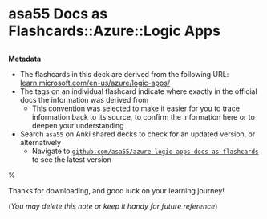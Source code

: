 # asa55 Docs as Flashcards::Azure::Logic Apps

##

**Metadata**

- The flashcards in this deck are derived from the following URL: [learn.microsoft.com/en-us/azure/logic-apps/](https://learn.microsoft.com/en-us/azure/logic-apps/)
- The tags on an individual flashcard indicate where exactly in the official docs the information was derived from
  - This convention was selected to make it easier for you to trace information back to its source, to confirm the information here or to deepen your understanding
- Search `asa55` on Anki shared decks to check for an updated version, or alternatively
  - Navigate to [`github.com/asa55/azure-logic-apps-docs-as-flashcards`](https://github.com/asa55/azure-logic-apps-docs-as-flashcards) to see the latest version

%

Thanks for downloading, and good luck on your learning journey!

(_You may delete this note or keep it handy for future reference_)
